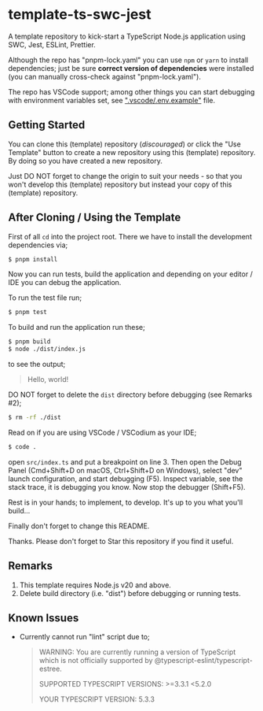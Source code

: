 # template-ts-swc-jest

A template repository to kick-start a TypeScript Node.js application using SWC, Jest, ESLint, Prettier.

Although the repo has "pnpm-lock.yaml" you can use `npm` or `yarn` to install
dependencies; just be sure **correct version of dependencies** were installed (you can manually cross-check against "pnpm-lock.yaml").

The repo has VSCode support; among other things you can start debugging with
environment variables set, see [".vscode/.env.example"](./.vscode/.env.example) file.

## Getting Started

You can clone this (template) repository (_discouraged_) or click the "Use Template" button to create a new repository using this (template) repository. By doing so you have created a new repository.

Just DO NOT forget to change the origin to suit your needs - so that you won't develop this (template) repository but instead your copy of this (template) repository.

<!-- TODO degit -->

<!-- TODO stackblitz -->

## After Cloning / Using the Template

First of all `cd` into the project root. There we have to install the development dependencies via;

```bash
$ pnpm install
```

Now you can run tests, build the application and depending on your editor / IDE you can debug the application.

To run the test file run;

```bash
$ pnpm test
```

To build and run the application run these;

```bash
$ pnpm build
$ node ./dist/index.js
```

to see the output;

> Hello, world!

DO NOT forget to delete the `dist` directory before debugging (see Remarks #2);

```bash
$ rm -rf ./dist
```

Read on if you are using VSCode / VSCodium as your IDE;

```bash
$ code .
```

open `src/index.ts` and put a breakpoint on line 3. Then open the Debug Panel (Cmd+Shift+D on macOS, Ctrl+Shift+D on Windows), select "dev" launch configuration, and start debugging (F5).
Inspect variable, see the stack trace, it is debugging you know.
Now stop the debugger (Shift+F5).

Rest is in your hands; to implement, to develop. It's up to you what you'll build...

<!-- If you want to experience something different give a try to [ozanmuyes/template-clean_code-nodejs](TODO) template. -->

<!-- And if you need to head-start a project check out [ozanmuyes/template-tdd_clean_code](TODO) template. -->
<!-- MAYBE And if you want to head-start with an established codebase you can try these;
* [ozanmuyes/template-tsj-cc-koa-hbs-sql](TODO)
* [ozanmuyes/template-tsj-cc-khs-crud1](TODO) -->

Finally don't forget to change this README.

Thanks. Please don't forget to Star this repository if you find it useful.

## Remarks

1. This template requires Node.js v20 and above.
1. Delete build directory (i.e. "dist") before debugging or running tests.

## Known Issues

* Currently cannot run "lint" script due to;
  > WARNING: You are currently running a version of TypeScript which is not officially supported by @typescript-eslint/typescript-estree.
  >
  > SUPPORTED TYPESCRIPT VERSIONS: >=3.3.1 <5.2.0
  >
  > YOUR TYPESCRIPT VERSION: 5.3.3
